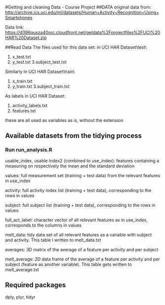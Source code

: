 #Getting and cleaning Data - Course Project
##DATA
original data from:
http://archive.ics.uci.edu/ml/datasets/Human+Activity+Recognition+Using+Smartphones 

Data link:
https://d396qusza40orc.cloudfront.net/getdata%2Fprojectfiles%2FUCI%20HAR%20Dataset.zip 

##Read Data
 The files used for this data set:
in UCI HAR Dataset\test\
1. x_test.txt
2. y_test.txt
3.subject_test.txt

Similarly in UCI HAR Dataset\train\
1. x_train.txt
2. y_train.txt
3.subject_train.txt

As labels in UCI HAR Dataset:
1. activity_labels.txt
2. features.txt

these are all used as variables as is, without the extension

## Available datasets from the tidying process
### Run run_analysis.R

usable_index, usable index2 (combined to use_index): features containing a measuring on respectively the mean and the standard deviation

values: full measurement set (training + test data) from the relevant features in use_index

activity: full activity index list (training + test data), corresponding to the rows in values

subject: full subject list (training + test data), corresponding to the rows in values

full_act_label: character vector of all relevant features as in use_index, corresponds to the columns in values


melt_data: tidy data set of all relevant features as a variable with subject and activity. This table i written to melt_data.txt

averages: 3D matrix of the average of a feature per activity and per subject

melt_average: 2D data frame of the average of a feature per activity and per subject (feature as another variable). This table gets written to melt_average.txt

## Required packages
dply, plyr, tidyr

